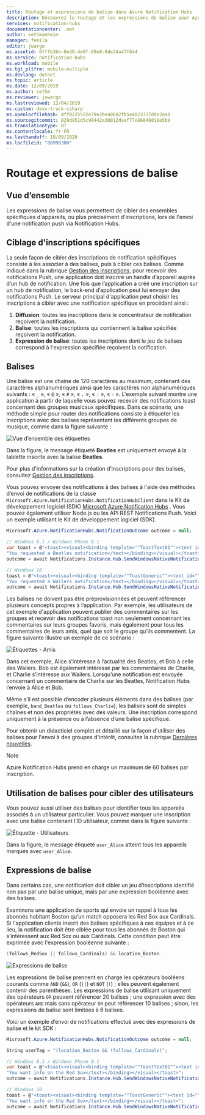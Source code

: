```yaml
---
title: Routage et expressions de balise dans Azure Notification Hubs
description: Découvrez le routage et les expressions de balise pour Azure Notification Hubs.
services: notification-hubs
documentationcenter: .net
author: sethmanheim
manager: femila
editor: jwargo
ms.assetid: 0fffb3bb-8ed8-4e0f-89e8-0de24a47f644
ms.service: notification-hubs
ms.workload: mobile
ms.tgt_pltfrm: mobile-multiple
ms.devlang: dotnet
ms.topic: article
ms.date: 12/09/2019
ms.author: sethm
ms.reviewer: jowargo
ms.lastreviewed: 12/04/2019
ms.custom: devx-track-csharp
ms.openlocfilehash: 4ff8225522e79e2be40682fb5e4823777dde2aa0
ms.sourcegitcommit: 829d951d5c90442a38012daaf77e86046018e5b9
ms.translationtype: HT
ms.contentlocale: fr-FR
ms.lasthandoff: 10/09/2020
ms.locfileid: "88998300"
---
```

# <a name="routing-and-tag-expressions"></a>Routage et expressions de balise

## <a name="overview"></a>Vue d’ensemble

Les expressions de balise vous permettent de cibler des ensembles spécifiques d'appareils, ou plus précisément d'inscriptions, lors de l'envoi d'une notification push via Notification Hubs.

## <a name="targeting-specific-registrations"></a>Ciblage d'inscriptions spécifiques

La seule façon de cibler des inscriptions de notification spécifiques consiste à les associer à des balises, puis à cibler ces balises. Comme indiqué dans la rubrique [Gestion des inscriptions](notification-hubs-push-notification-registration-management.md), pour recevoir des notifications Push, une application doit inscrire un handle d’appareil auprès d’un hub de notification. Une fois que l’application a créé une inscription sur un hub de notification, le back-end d’application peut lui envoyer des notifications Push. Le serveur principal d'application peut choisir les inscriptions à cibler avec une notification spécifique en procédant ainsi :

1. **Diffusion**: toutes les inscriptions dans le concentrateur de notification reçoivent la notification.
2. **Balise**: toutes les inscriptions qui contiennent la balise spécifiée reçoivent la notification.
3. **Expression de balise**: toutes les inscriptions dont le jeu de balises correspond à l'expression spécifiée reçoivent la notification.

## <a name="tags"></a>Balises

Une balise est une chaîne de 120 caractères au maximum, contenant des caractères alphanumériques ainsi que les caractères non alphanumériques suivants : « `_` », « `@` », « `#` », « `.` », « `:` », « `-` ». L'exemple suivant montre une application à partir de laquelle vous pouvez recevoir des notifications toast concernant des groupes musicaux spécifiques. Dans ce scénario, une méthode simple pour router des notifications consiste à étiqueter les inscriptions avec des balises représentant les différents groupes de musique, comme dans la figure suivante :

![Vue d’ensemble des étiquettes](./media/notification-hubs-tags-segment-push-message/notification-hubs-tags.png)

Dans la figure, le message étiqueté **Beatles** est uniquement envoyé à la tablette inscrite avec la balise **Beatles**.

Pour plus d'informations sur la création d’inscriptions pour des balises, consultez [Gestion des inscriptions](notification-hubs-push-notification-registration-management.md).

Vous pouvez envoyer des notifications à des balises à l'aide des méthodes d’envoi de notifications de la classe `Microsoft.Azure.NotificationHubs.NotificationHubClient` dans le Kit de développement logiciel (SDK) [Microsoft Azure Notification Hubs](https://www.nuget.org/packages/Microsoft.Azure.NotificationHubs/) . Vous pouvez également utiliser Node.js ou les API REST Notifications Push.  Voici un exemple utilisant le Kit de développement logiciel (SDK).

```csharp
Microsoft.Azure.NotificationHubs.NotificationOutcome outcome = null;

// Windows 8.1 / Windows Phone 8.1
var toast = @"<toast><visual><binding template=""ToastText01""><text id=""1"">" +
"You requested a Beatles notification</text></binding></visual></toast>";
outcome = await Notifications.Instance.Hub.SendWindowsNativeNotificationAsync(toast, "Beatles");

// Windows 10
toast = @"<toast><visual><binding template=""ToastGeneric""><text id=""1"">" +
"You requested a Wailers notification</text></binding></visual></toast>";
outcome = await Notifications.Instance.Hub.SendWindowsNativeNotificationAsync(toast, "Wailers");
```

Les balises ne doivent pas être préprovisionnées et peuvent référencer plusieurs concepts propres à l’application. Par exemple, les utilisateurs de cet exemple d'application peuvent publier des commentaires sur les groupes et recevoir des notifications toast non seulement concernant les commentaires sur leurs groupes favoris, mais également pour tous les commentaires de leurs amis, quel que soit le groupe qu’ils commentent. La figure suivante illustre un exemple de ce scénario :

![Étiquettes - Amis](./media/notification-hubs-tags-segment-push-message/notification-hubs-tags2.png)

Dans cet exemple, Alice s’intéresse à l’actualité des Beatles, et Bob à celle des Wailers. Bob est également intéressé par les commentaires de Charlie, et Charlie s’intéresse aux Wailers. Lorsqu’une notification est envoyée concernant un commentaire de Charlie sur les Beatles, Notification Hubs l’envoie à Alice et Bob.

Même s’il est possible d’encoder plusieurs éléments dans des balises (par exemple, `band_Beatles` ou `follows_Charlie`), les balises sont de simples chaînes et non des propriétés avec des valeurs. Une inscription correspond uniquement à la présence ou à l’absence d’une balise spécifique.

Pour obtenir un didacticiel complet et détaillé sur la façon d'utiliser des balises pour l'envoi à des groupes d'intérêt, consultez la rubrique [Dernières nouvelles](notification-hubs-windows-notification-dotnet-push-xplat-segmented-wns.md).

> [!NOTE]
> Azure Notification Hubs prend en charge un maximum de 60 balises par inscription.

## <a name="using-tags-to-target-users"></a>Utilisation de balises pour cibler des utilisateurs

Vous pouvez aussi utiliser des balises pour identifier tous les appareils associés à un utilisateur particulier. Vous pouvez marquer une inscription avec une balise contenant l’ID utilisateur, comme dans la figure suivante :

![Étiquette - Utilisateurs](./media/notification-hubs-tags-segment-push-message/notification-hubs-tags3.png)

Dans la figure, le message étiqueté `user_Alice` atteint tous les appareils marqués avec `user_Alice`.

## <a name="tag-expressions"></a>Expressions de balise

Dans certains cas, une notification doit cibler un jeu d’inscriptions identifié non pas par une balise unique, mais par une expression booléenne avec des balises.

Examinons une application de sports qui envoie un rappel à tous les abonnés habitant Boston qu’un match opposera les Red Sox aux Cardinals. Si l'application cliente inscrit des balises spécifiques à ces équipes et à ce lieu, la notification doit être ciblée pour tous les abonnés de Boston qui s’intéressent aux Red Sox ou aux Cardinals. Cette condition peut être exprimée avec l'expression booléenne suivante :

```csharp
(follows_RedSox || follows_Cardinals) && location_Boston
```

![Expressions de balise](./media/notification-hubs-tags-segment-push-message/notification-hubs-tags4.png)

Les expressions de balise prennent en charge les opérateurs booléens courants comme `AND` (`&&`), `OR` (`||`) et `NOT` (`!`) ; elles peuvent également contenir des parenthèses. Les expressions de balise utilisant uniquement des opérateurs `OR` peuvent référencer 20 balises ; une expression avec des opérateurs `AND` mais sans opérateur `OR` peut référencer 10 balises ; sinon, les expressions de balise sont limitées à 6 balises.

Voici un exemple d’envoi de notifications effectué avec des expressions de balise et le kit SDK :

```csharp
Microsoft.Azure.NotificationHubs.NotificationOutcome outcome = null;

String userTag = "(location_Boston && !follows_Cardinals)";

// Windows 8.1 / Windows Phone 8.1
var toast = @"<toast><visual><binding template=""ToastText01""><text id=""1"">" +
"You want info on the Red Sox</text></binding></visual></toast>";
outcome = await Notifications.Instance.Hub.SendWindowsNativeNotificationAsync(toast, userTag);

// Windows 10
toast = @"<toast><visual><binding template=""ToastGeneric""><text id=""1"">" +
"You want info on the Red Sox</text></binding></visual></toast>";
outcome = await Notifications.Instance.Hub.SendWindowsNativeNotificationAsync(toast, userTag);
```
